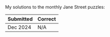 My solutions to the monthly Jane Street puzzles:

| Submitted | Correct | 
| --- | ---|
| Dec 2024 | N/A |